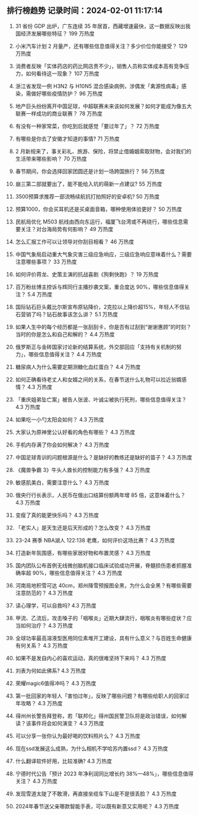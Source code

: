 
## 排行榜趋势 记录时间：2024-02-01 11:17:14
  
  1. 31 省份 GDP 出炉，广东连续 35 年居首，西藏增速最快，这一数据反映出我国经济发展哪些特征？ 199 万热度
    
  2. 小米汽车计划 2 月量产，还有哪些信息值得关注？多少价位你能接受？ 129 万热度
    
  3. 消费者反映「实体药店的药比网店贵不少」，销售人员称实体成本高有竞争压力，如何看待这一现象？ 107 万热度
    
  4. 浙江省发现一例 H3N2 与 H10N5 混合感染病例，涉偶发「禽源性病毒」感染，需做好哪些疫情防护？ 96 万热度
    
  5. 地产巨头纷纷离开中国足球，中超联赛未来该如何发展？如何才能成为像五大联赛一样成功的商业联赛？ 78 万热度
    
  6. 有没有一种家常菜，你吃到后就感觉「要过年了」？ 72 万热度
    
  7. 有哪些是你去了安徽才知道的事情? 71 万热度
    
  8. 2 月新规来了，事关彩礼、旅游、保险，将禁止借婚姻索取财物，会对我们的生活带来哪些影响？ 70 万热度
    
  9. 春节期间，你会选择回家团圆还是计划一场跨国旅行？ 56 万热度
    
  10. 崩三第二部就要出了，能不能给入坑的萌新一点建议? 55 万热度
    
  11. 3500预算求推荐一部流畅续航抗打拍照好的安卓机? 50 万热度
    
  12. 预算1000，你会买耳机还是买桌面音箱，哪种使用体验更好？ 50 万热度
    
  13. 民航局优化 M503 航线由西向东运行，福厦飞台湾或不再绕行，哪些信息需要关注？对台海局势有何影响？ 49 万热度
    
  14. 怎么汇报工作可以让领导对你刮目相看？ 46 万热度
    
  15. 中国气象局启动重大气象灾害三级应急响应，三级应急响应意味着什么？需要注意哪些事项？ 33 万热度
    
  16. 如何评价蒋龙、史策主演的抗战喜剧《狗剩快跑》？ 19 万热度
    
  17. 百万粉丝博主控诉与辉同行主播抄袭文案，重合度达 90%，哪些信息值得关注？ 5.4 万热度
    
  18. 国际钻石巨头戴比尔斯宣布原钻降价，2克拉以上降价超15%，年轻人不信钻石营销了吗？钻石故事该怎么讲？ 5.1 万热度
    
  19. 如果人生中的每个经历都是一张刮刮卡，你是否有过刮到“谢谢惠顾”的时刻？当时的你是怎么和自己和解的？ 4.4 万热度
    
  20. 俄罗斯正与金砖国家讨论新的结算系统，外交部回应「支持有关机制的努力」，哪些信息值得关注？ 4.4 万热度
    
  21. 糖尿病人为什么需要定期测糖化血红蛋白？ 4.4 万热度
    
  22. 如何正确看待老丈人和女婿之间的关系，在春节送什么礼物可以拉近翁婿感情？ 4.3 万热度
    
  23. 「重庆姐弟坠亡案」被告人张波、叶诚尘被执行死刑，哪些信息值得关注？ 4.3 万热度
    
  24. 如果吃一小勺太阳会如何？ 4.3 万热度
    
  25. 大家认为原神里公认好看的角色有哪些？ 4.3 万热度
    
  26. 手机内存满了你会如何解决？ 4.3 万热度
    
  27. 中国足球青训的问题根源是什么？是缺好的教练还是缺好的苗子？ 4.3 万热度
    
  28. 《魔兽争霸 3》牛头人酋长的控制能力有多强？ 4.3 万热度
    
  29. 敏感肌美白，需要注意什么？ 4.3 万热度
    
  30. 俄央行行长表示，人民币在俄出口结算份额两年增 85 倍，这意味着什么？ 4.3 万热度
    
  31. 变瘦了真的能更快乐吗？ 4.3 万热度
    
  32. 「老实人」是天生还是后天形成的？怎么改变？ 4.3 万热度
    
  33. 23-24 赛季 NBA湖人 122:138 老鹰，如何评价这场比赛？ 4.3 万热度
    
  34. 打造新年氛围感，有哪些家居好物和布置灵感？ 4.3 万热度
    
  35. 国内团队公布首例无线微创脑机接口临床试验成功开展，脊髓损伤患者抓握准确率超 90%，哪些信息值得关注？ 4.3 万热度
    
  36. 河南局地积雪可达 40cm，郑州降雪预报图全黑，为什么会全黑？有哪些需要注意防范的？ 4.3 万热度
    
  37. 读心理学，可以自救吗? 4.3 万热度
    
  38. 甲流、乙流后，攻击嗓子的「咽喉炎」近期大肆流行，咽喉炎有哪些症状？应当如何治疗？ 4.3 万热度
    
  39. 全球功率最高溶液型医用同位素堆开工建设，具有什么意义？与百姓生命健康有何关系？ 4.3 万热度
    
  40. 如果不是发自内心的喜欢运动，真的很难坚持下来吗？ 4.3 万热度
    
  41. 刘表为何如此佛系? 4.3 万热度
    
  42. 荣耀magic6值得冲吗？ 4.3 万热度
    
  43. 第一批回家的年轻人「害怕过年」，反映了哪些问题？有哪些给职人的回家过年攻略？ 4.3 万热度
    
  44. 得州州长警告拜登称，若「联邦化」得州国民警卫队将是政治错误，如何解读？该事件将会如何演变？ 4.3 万热度
    
  45. 可以分享一张你认为最好喝的饮料照片么？ 4.3 万热度
    
  46. 现在ssd发展这么成熟，为什么相机不学哈苏内置ssd？ 4.3 万热度
    
  47. 什么翻译软件好用，比较准确? 4.3 万热度
    
  48. 宁德时代公告「预计 2023 年净利润同比增长约 38%—48%」，哪些信息值得关注？ 4.3 万热度
    
  49. 发现雪道太陡了不敢滑，再直接坐缆车下山是不是很丢脸？ 4.3 万热度
    
  50. 2024年春节送父亲哪款智能手表，可以既有新意又实用呢？ 4.3 万热度
    